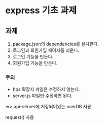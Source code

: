 # express 기초 과제

## 과제
1. package.json의 dependencies를 설치한다.
2. 로그인과 회원가입 페이지를 띄운다.
3. 로그인 기능을 만든다.
4. 회원가입 기능을 만든다.

### 주의
- hbs 확장자 파일은 수정하지 않는다.
- server.js 파일만 수정하면 된다.



=>> api-server에 저장되어있는 userDB 사용 

request()  사용

